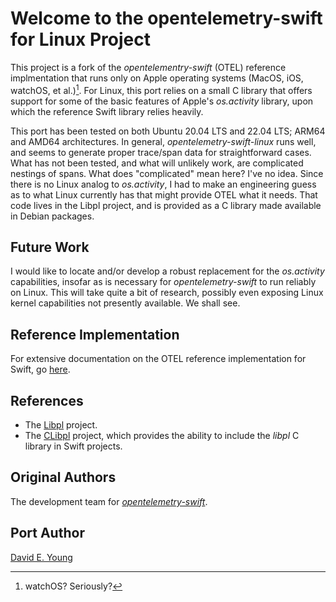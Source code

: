 
# Welcome to the opentelemetry-swift for Linux Project #

This project is a fork of the _opentelementry-swift_ (OTEL) reference implmentation that runs only on Apple operating
systems (MacOS, iOS, watchOS, et al.)[^1]. For Linux, this port relies on a small C library that offers support for some
of the basic features of Apple's _os.activity_ library, upon which the reference Swift library relies heavily.

This port has been tested on both Ubuntu 20.04 LTS and 22.04 LTS; ARM64 and AMD64 architectures. In general,
_opentelemetry-swift-linux_ runs well, and seems to generate proper trace/span data for straightforward cases. What has
not been tested, and what will unlikely work, are complicated nestings of spans. What does "complicated" mean here? I've
no idea. Since there is no Linux analog to _os.activity_, I had to make an engineering guess as to what Linux currently
has that might provide OTEL what it needs. That code lives in the Libpl project, and is provided as a C library made
available in Debian packages.

## Future Work ##

I would like to locate and/or develop a robust replacement for the _os.activity_ capabilities, insofar as is necessary
for _opentelemetry-swift_ to run reliably on Linux. This will take quite a bit of research, possibly even exposing Linux
kernel capabilities not presently available. We shall see.

## Reference Implementation ##

For extensive documentation on the OTEL reference implementation for Swift, go [here](https://github.com/open-telemetry/opentelemetry-swift).

## References ##

- The [Libpl](https://github.com/youngde811/libpl) project.
- The [CLibpl](https://github.com/youngde811/CLibpl) project, which provides the ability to include the _libpl_ C
  library in Swift projects.

## Original Authors ##

The development team for [_opentelemetry-swift_](https://github.com/open-telemetry/opentelemetry-swift).

## Port Author ##

[David E. Young](youngde811@pobox.com)

[^1]: watchOS? Seriously?
